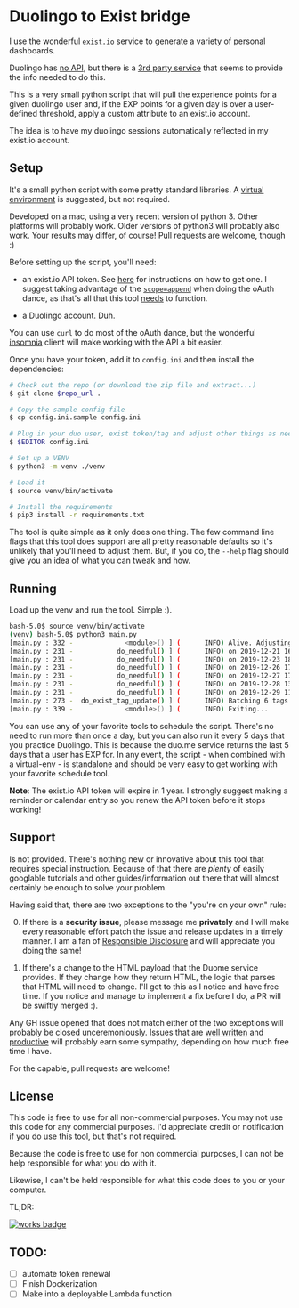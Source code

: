 # Duolingo to Exist bridge


I use the wonderful [`exist.io`](https://exist.io/) service to generate a variety of personal dashboards.

Duolingo has [no API](https://forum.duolingo.com/comment/2418289/Public-API-for-DuoLingo), but there is a 
[3rd party service](https://duome.eu/) that seems to provide the info needed to do this.


This is a very small python script that will pull the experience points for a given duolingo user and, 
if the EXP points for a given day is over a user-defined threshold, apply a custom attribute to an exist.io account.

The idea is to have my duolingo sessions automatically reflected in my exist.io account.   


## Setup

It's a  small python script with some pretty standard libraries. A
[virtual environment](https://docs.python.org/3/library/venv.html) is suggested, but not required.

Developed on a mac, using a very recent version of python 3. Other platforms will probably work. Older versions of 
python3 will probably also work. Your results may differ, of course! Pull requests are welcome, though :)
 

Before setting up the script, you'll need:

- an exist.io API token. See [here](http://developer.exist.io/#authorisation-flow) for instructions on how to get one.
I suggest taking advantage of the [`scope=append`](http://developer.exist.io/#appending-specific-tags) when doing 
the oAuth dance, as that's all that this tool [needs](https://www.owasp.org/index.php/Least_privilege) to function.

- a Duolingo account. Duh. 


You can use `curl` to do most of the oAuth dance, but the wonderful [insomnia](https://insomnia.rest/) client will make
working with the API a bit easier.

Once you have your token, add it to `config.ini` and then install the dependencies: 

```bash
# Check out the repo (or download the zip file and extract...)
$ git clone $repo_url .

# Copy the sample config file
$ cp config.ini.sample config.ini

# Plug in your duo user, exist token/tag and adjust other things as needed
$ $EDITOR config.ini

# Set up a VENV
$ python3 -m venv ./venv

# Load it
$ source venv/bin/activate

# Install the requirements
$ pip3 install -r requirements.txt
```

The tool is quite simple as it only does one thing.  The few command line flags that this tool does support
are all pretty reasonable defaults so it's unlikely that you'll need to adjust them. But, if you  do, the `--help` flag
should give you an idea of what you can tweak and how.


## Running

Load up the venv and run the tool. Simple :).
```bash
bash-5.0$ source venv/bin/activate
(venv) bash-5.0$ python3 main.py 
[main.py : 332 -             <module>() ] (      INFO) Alive. Adjusting log level to i..
[main.py : 231 -           do_needful() ] (      INFO) on 2019-12-21 16:49:52-08:00, you managed to practice enough!
[main.py : 231 -           do_needful() ] (      INFO) on 2019-12-23 18:40:36-08:00, you managed to practice enough!
[main.py : 231 -           do_needful() ] (      INFO) on 2019-12-26 17:31:05-08:00, you managed to practice enough!
[main.py : 231 -           do_needful() ] (      INFO) on 2019-12-27 17:47:07-08:00, you managed to practice enough!
[main.py : 231 -           do_needful() ] (      INFO) on 2019-12-28 13:21:59-08:00, you managed to practice enough!
[main.py : 231 -           do_needful() ] (      INFO) on 2019-12-29 11:33:20-08:00, you managed to practice enough!
[main.py : 273 -  do_exist_tag_update() ] (      INFO) Batching 6 tags for update
[main.py : 339 -             <module>() ] (      INFO) Exiting...

```

You can use any of your favorite tools to schedule the script. There's no need to run more than once a day, but you can 
also run it every 5 days that you practice Duolingo. This is because the duo.me service returns the last 5 days that
a user has EXP for. In any event, the script - when combined with a virtual-env - is standalone and should be very 
easy to  get working with your favorite schedule tool.


**Note**: The exist.io API token will expire in 1 year. I strongly suggest making a reminder or calendar entry so you
renew the API token before it stops working!


## Support

Is not provided. There's nothing new or innovative about this tool that requires special instruction. Because of that
there are *plenty* of easily googlable tutorials and other  guides/information out there that will almost certainly
be enough to solve your problem.

Having said that, there are two exceptions to the "you're on your own" rule:

0. If there is a **security issue**, please message me **privately** and I will make every reasonable 
effort patch the issue and release updates in a timely manner. I am a fan of 
[Responsible Disclosure](https://en.wikipedia.org/wiki/Responsible_disclosure) and will appreciate you doing the same!

1. If there's a change to the HTML payload that the Duome service provides. If they change how they return HTML, the
logic that parses that HTML will need to change. I'll get to this as I notice and have free time. If you notice and
manage to implement a fix before I do, a PR will be swiftly merged :). 

 
Any GH issue opened that does not match either of the two exceptions will probably be closed unceremoniously.
Issues that are [well written](https://stackoverflow.com/help/how-to-ask) and
[productive](https://www.youtube.com/watch?v=53zkBvL4ZB4) will probably earn some sympathy, depending on how much free
time I have.

For the capable, pull requests are welcome!


## License

This code is free to use for all non-commercial purposes. You may not use this code for any commercial purposes.
I'd appreciate credit or notification if you do use this tool, but that's not required.

Because the code is free to use for non commercial purposes, I can not be help responsible for what you do with it.

Likewise, I can't be held responsible for what this code does to you or your computer.

TL;DR:

[![works badge](https://cdn.jsdelivr.net/gh/nikku/works-on-my-machine@v0.2.0/badge.svg)](https://github.com/nikku/works-on-my-machine)
 
  
 


## TODO:

- [ ] automate token renewal
- [ ] Finish Dockerization
- [ ] Make into a deployable Lambda function
